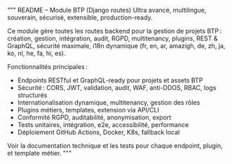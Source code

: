 """
README – Module BTP (Django routes)
Ultra avancé, multilingue, souverain, sécurisé, extensible, production-ready.

Ce module gère toutes les routes backend pour la gestion de projets BTP : création, gestion, intégration, audit, RGPD, multitenancy, plugins, REST & GraphQL, sécurité maximale, i18n dynamique (fr, en, ar, amazigh, de, zh, ja, ko, nl, he, fa, hi, es).

Fonctionnalités principales :
- Endpoints RESTful et GraphQL-ready pour projets et assets BTP
- Sécurité : CORS, JWT, validation, audit, WAF, anti-DDOS, RBAC, logs structurés
- Internationalisation dynamique, multitenancy, gestion des rôles
- Plugins métiers, templates, extension via API/CLI
- Conformité RGPD, auditabilité, anonymisation, export
- Tests unitaires, intégration, e2e, accessibilité, performance
- Déploiement GitHub Actions, Docker, K8s, fallback local

Voir la documentation technique et les tests pour chaque endpoint, plugin, et template métier.
"""
